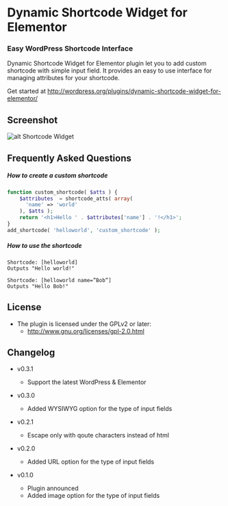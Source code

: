 # Dynamic Shortcode Widget for Elementor
### Easy WordPress Shortcode Interface

Dynamic Shortcode Widget for Elementor plugin let you to add custom shortcode with simple input field. It provides an easy to use interface for managing attributes for your shortcode.

Get started at http://wordpress.org/plugins/dynamic-shortcode-widget-for-elementor/

## Screenshot
 ![alt Shortcode Widget](https://github.com/louisho5/dynamic-shortcode-widget-for-elementor/blob/5529766a8b6c33d10dc1d68b5ca9ffb891c9b052/image/screenshot.png)

## Frequently Asked Questions

##### How to create a custom shortcode
```php
function custom_shortcode( $atts ) {
    $attributes  = shortcode_atts( array(
      'name' => 'world'
    ), $atts );
    return '<h1>Hello ' . $attributes['name'] . '!</h1>';
}
add_shortcode( 'helloworld', 'custom_shortcode' );
```

##### How to use the shortcode
```
Shortcode: [helloworld]
Outputs "Hello world!"

Shortcode: [helloworld name=”Bob”]
Outputs "Hello Bob!"
```

## License
- The plugin is licensed under the GPLv2 or later:
  - http://www.gnu.org/licenses/gpl-2.0.html

## Changelog

- v0.3.1
  - Support the latest WordPress & Elementor

- v0.3.0
  - Added WYSIWYG option for the type of input fields

- v0.2.1
  - Escape only with qoute characters instead of html

- v0.2.0
  - Added URL option for the type of input fields
  
- v0.1.0
  - Plugin announced
  - Added image option for the type of input fields
